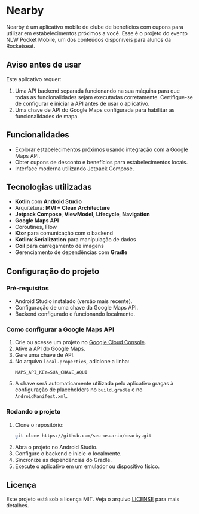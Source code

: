 # Nearby

Nearby é um aplicativo mobile de clube de benefícios com cupons para utilizar em estabelecimentos próximos a você. Esse é o projeto do evento NLW Pocket Mobile, um dos conteúdos disponíveis para alunos da Rocketseat.

## Aviso antes de usar

Este aplicativo requer:

1. Uma API backend separada funcionando na sua máquina para que todas as funcionalidades sejam executadas corretamente. Certifique-se de configurar e iniciar a API antes de usar o aplicativo.
2. Uma chave de API do Google Maps configurada para habilitar as funcionalidades de mapa.

## Funcionalidades

- Explorar estabelecimentos próximos usando integração com a Google Maps API.
- Obter cupons de desconto e benefícios para estabelecimentos locais.
- Interface moderna utilizando Jetpack Compose.

## Tecnologias utilizadas

- **Kotlin** com **Android Studio**
- Arquitetura: **MVI + Clean Architecture**
- **Jetpack Compose**, **ViewModel**, **Lifecycle**, **Navigation**
- **Google Maps API**
- Coroutines, Flow
- **Ktor** para comunicação com o backend
- **Kotlinx Serialization** para manipulação de dados
- **Coil** para carregamento de imagens
- Gerenciamento de dependências com **Gradle**

## Configuração do projeto

### Pré-requisitos

- Android Studio instalado (versão mais recente).
- Configuração de uma chave da Google Maps API.
- Backend configurado e funcionando localmente.

### Como configurar a Google Maps API

1. Crie ou acesse um projeto no [Google Cloud Console](https://console.cloud.google.com/).
2. Ative a API do Google Maps.
3. Gere uma chave de API.
4. No arquivo `local.properties`, adicione a linha:
   ```properties
   MAPS_API_KEY=SUA_CHAVE_AQUI
   ```
5. A chave será automaticamente utilizada pelo aplicativo graças à configuração de placeholders no `build.gradle` e no `AndroidManifest.xml`.

### Rodando o projeto

1. Clone o repositório:
   ```bash
   git clone https://github.com/seu-usuario/nearby.git
   ```
2. Abra o projeto no Android Studio.
3. Configure o backend e inicie-o localmente.
4. Sincronize as dependências do Gradle.
5. Execute o aplicativo em um emulador ou dispositivo físico.

## Licença

Este projeto está sob a licença MIT. Veja o arquivo [LICENSE](LICENSE) para mais detalhes.

